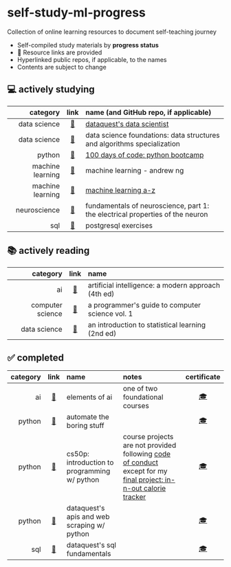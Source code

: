 # self-study-ml-progress
Collection of online learning resources to document self-teaching journey

- Self-compiled study materials by **progress status**
- 📖 Resource links are provided
- Hyperlinked public repos, if applicable, to the names
- Contents are subject to change

## ️💻 **actively studying**

| category | link | name (and GitHub repo, if applicable) | 
| --: | :--: | :-- | 
| data science | [📖](https://www.dataquest.io/path/data-scientist/) | [dataquest's data scientist](https://github.com/marilynyi/dataquest-data-scientist) |
| data science | [📖](https://www.coursera.org/specializations/boulder-data-structures-algorithms) | data science foundations: data structures and algorithms specialization |
| python | [📖](https://www.udemy.com/course/100-days-of-code/) | [100 days of code: python bootcamp](https://github.com/marilynyi/100-days-of-code-python) |
| machine learning | [📖](https://www.coursera.org/specializations/machine-learning-introduction#courses) | machine learning - andrew ng |
| machine learning | [📖](https://www.udemy.com/course/machinelearning/) | [machine learning a-z](https://github.com/marilynyi/machine-learning-a-z) |
| neuroscience | [📖](https://www.edx.org/course/fundamentals-of-neuroscience-part-1-the-electrical) | fundamentals of neuroscience, part 1: the electrical properties of the neuron |
| sql | [📖](https://pgexercises.com/) | postgresql exercises |

## ️📚 **actively reading**
| category | link | name | 
| --: | :--: | :-- | 
| ai | [📖](https://www.amazon.com/Artificial-Intelligence-A-Modern-Approach/dp/0134610997) | artificial intelligence: a modern approach (4th ed) | 
| computer science | [📖](https://www.amazon.com/Programmers-Guide-Computer-Science-self-taught/dp/195120400X) | a programmer's guide to computer science vol. 1 |
| data science | [📖](https://www.statlearning.com/) | an introduction to statistical learning (2nd ed) |

## ✅ **completed**
| category | link | name | notes | certificate |
| --: | :--: | :-- | :-- | :--: |
| ai | [📖](https://www.elementsofai.com/) | elements of ai | one of two foundational courses | [🎓](https://github.com/marilynyi/self-study-ml-progress/blob/main/certificates/elements-of-ai--intro-to-ai.png)
| python | [📖](https://www.udemy.com/course/automate/) | automate the boring stuff | | [🎓](https://github.com/marilynyi/self-study-ML-curriculum/blob/main/certificates/automate-the-boring-stuff-with-python.jpg)
| python | [📖](https://cs50.harvard.edu/python/2022/) | cs50p: introduction to programming w/ python | course projects are not provided following [code of conduct](https://cs50.harvard.edu/python/2022/honesty/) except for my [final project: in-n-out calorie tracker](https://github.com/marilynyi/in-n-out-calorie-tracker) | [🎓](https://github.com/marilynyi/self-study-ML-curriculum/blob/main/certificates/CS50P.png)
| python | [📖](https://www.dataquest.io/path/apis-and-web-scraping-with-python-skill-path/) | dataquest's apis and web scraping w/ python | | [🎓](https://github.com/marilynyi/self-study-ML-curriculum/blob/main/certificates/dataquest-apis-and-web-scraping-with-python.pdf) |
| sql | [📖]([https://www.dataquest.io/path/apis-and-web-scraping-with-python-skill-path/](https://github.com/marilynyi/dataquest-sql-fundamentals)) | dataquest's sql fundamentals | | [🎓](https://github.com/marilynyi/self-study-ml-progress/blob/main/certificates/dataquest-sql-fundamentals.pdf) |





